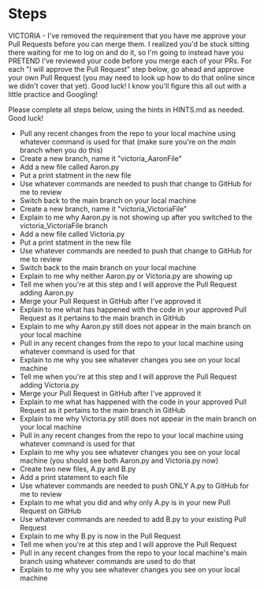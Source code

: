 # Steps

VICTORIA - I've removed the requirement that you have me approve your Pull Requests before you can merge them. I realized you'd be stuck sitting there waiting for me to log on and do it, so I'm going to instead have you PRETEND I've reviewed your code before you merge each of your PRs. For each "I will approve the Pull Request" step below, go ahead and approve your own Pull Request (you may need to look up how to do that online since we didn't cover that yet). Good luck! I know you'll figure this all out with a little practice and Googling!

Please complete all steps below, using the hints in HINTS.md as needed. Good luck!

 -	Pull any recent changes from the repo to your local machine using whatever command is used for that (make sure you're on the *main* branch when you do this)
 -	Create a new branch, name it "victoria_AaronFile"
 -	Add a new file called Aaron.py
 -	Put a print statment in the new file
 -	Use whatever commands are needed to push that change to GitHub for me to review
 -	Switch back to the main branch on your local machine
 -	Create a new branch, name it "victoria_VictoriaFile"
 -	Explain to me why Aaron.py is not showing up after you switched to the victoria_VictoriaFile branch
 -	Add a new file called Victoria.py
 -	Put a print statment in the new file
 -	Use whatever commands are needed to push that change to GitHub for me to review
 -	Switch back to the main branch on your local machine
 -	Explain to me why neither Aaron.py or Victoria.py are showing up
 -	Tell me when you're at this step and I will approve the Pull Request adding Aaron.py
 -	Merge your Pull Request in GitHub after I've approved it
 -	Explain to me what has happened with the code in your approved Pull Request as it pertains to the main branch in GitHub
 -	Explain to me why Aaron.py still does not appear in the main branch on your local machine
 -	Pull in any recent changes from the repo to your local machine using whatever command is used for that
 -	Explain to me why you see whatever changes you see on your local machine
 -	Tell me when you're at this step and I will approve the Pull Request adding Victoria.py
 -	Merge your Pull Request in GitHub after I've approved it
 -	Explain to me what has happened with the code in your approved Pull Request as it pertains to the main branch in GitHub
 -	Explain to me why Victoria.py still does not appear in the main branch on your local machine
 -	Pull in any recent changes from the repo to your local machine using whatever command is used for that
 -	Explain to me why you see whatever changes you see on your local machine (you should see both Aaron.py and Victoria.py now)
 -	Create two new files, A.py and B.py
 -	Add a print statement to each file
 -	Use whatever commands are needed to push ONLY A.py to GitHub for me to review
 -	Explain to me what you did and why only A.py is in your new Pull Request on GitHub
 -	Use whatever commands are needed to add B.py to your existing Pull Request
 - Explain to me why B.py is now in the Pull Request
 - Tell me when you're at this step and I will approve the Pull Request
 - Pull in any recent changes from the repo to your local machine's main branch using whatever commands are used to do that
 - Explain to me why you see whatever changes you see on your local machine
